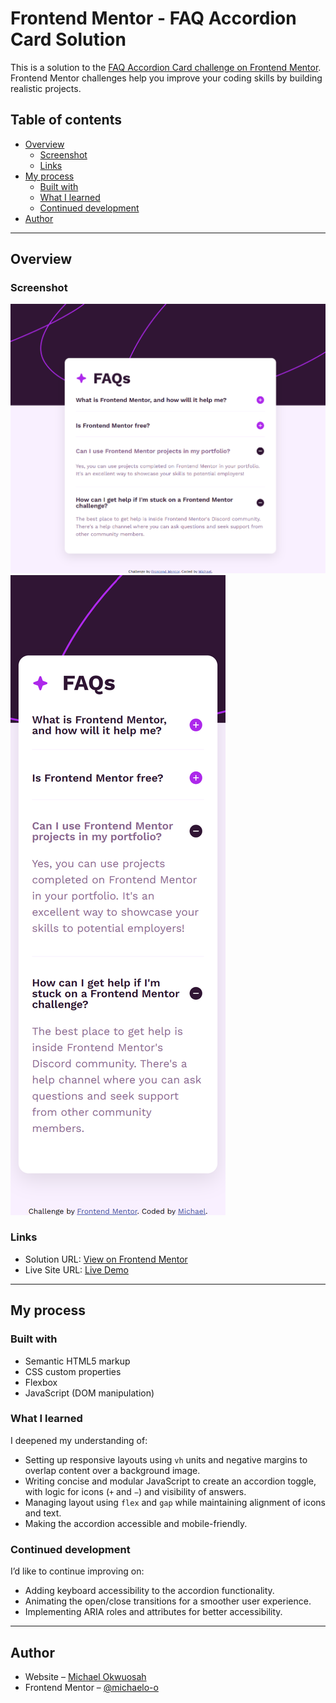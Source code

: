 # Frontend Mentor - FAQ Accordion Card Solution

This is a solution to the [FAQ Accordion Card challenge on Frontend Mentor](https://www.frontendmentor.io/challenges/faq-accordion-card-XpS8cKZDWw). Frontend Mentor challenges help you improve your coding skills by building realistic projects.

## Table of contents

- [Overview](#overview)
  - [Screenshot](#screenshot)
  - [Links](#links)
- [My process](#my-process)
  - [Built with](#built-with)
  - [What I learned](#what-i-learned)
  - [Continued development](#continued-development)
- [Author](#author)

---

## Overview

### Screenshot

![Desktop Version Screenshot](/screenshots/Accordion%20Desktop.png)
![Mobile Version Screenshot](/screenshots/Accordion%20Mobile.png)

### Links

- Solution URL: [View on Frontend Mentor](https://www.frontendmentor.io/solutions/faq-accordion-completed-by-michael-XXXXX)
- Live Site URL: [Live Demo](https://your-live-site-url.netlify.app)

---

## My process

### Built with

- Semantic HTML5 markup
- CSS custom properties
- Flexbox
- JavaScript (DOM manipulation)

### What I learned

I deepened my understanding of:

- Setting up responsive layouts using `vh` units and negative margins to overlap content over a background image.
- Writing concise and modular JavaScript to create an accordion toggle, with logic for icons (`+` and `−`) and visibility of answers.
- Managing layout using `flex` and `gap` while maintaining alignment of icons and text.
- Making the accordion accessible and mobile-friendly.

### Continued development

I’d like to continue improving on:

- Adding keyboard accessibility to the accordion functionality.
- Animating the open/close transitions for a smoother user experience.
- Implementing ARIA roles and attributes for better accessibility.

---

## Author

* Website – [Michael Okwuosah](https://mikeokwuosah.vercel.app/)
* Frontend Mentor – [@michaelo-o](https://www.frontendmentor.io/profile/michaelo-o)

